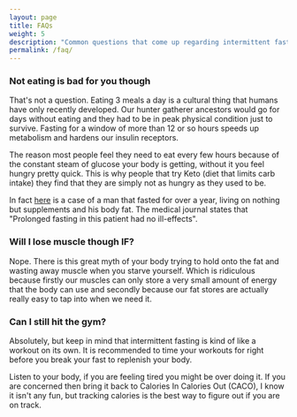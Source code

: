 ```yaml
---
layout: page
title: FAQs
weight: 5
description: "Common questions that come up regarding intermittent fasting"
permalink: /faq/
---
```


### Not eating is bad for you though

That's not a question. Eating 3 meals a day is a cultural thing that humans have only recently developed. Our hunter gatherer ancestors would go for days without eating and they had to be in peak physical condition just to survive. Fasting for a window of more than 12 or so hours speeds up metabolism and hardens our insulin receptors. 

The reason most people feel they need to eat every few hours because of the constant steam of glucose your body is getting, without it you feel hungry pretty quick. This is why people that try Keto (diet that limits carb intake) they find that they are simply not as hungry as they used to be.

In fact [here](http://pmj.bmj.com/content/49/569/203.short) is a case of a man that fasted for over a year, living on nothing but supplements and his body fat. The medical journal states that "Prolonged fasting in this patient had no ill-effects".

### Will I lose muscle though IF?

Nope. There is this great myth of your body trying to hold onto the fat and wasting away muscle when you starve yourself. Which is ridiculous because firstly our muscles can only store a very small amount of energy that the body can use and secondly because our fat stores are actually really easy to tap into when we need it. 


### Can I still hit the gym?

Absolutely, but keep in mind that intermittent fasting is kind of like a workout on its own. It is recommended to time your workouts for right before you break your fast to replenish your body.

Listen to your body, if you are feeling tired you might be over doing it. If you are concerned then bring it back to Calories In Calories Out (CACO), I know it isn't any fun, but tracking calories is the best way to figure out if you are on track.
